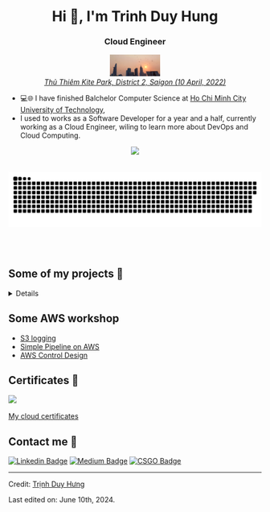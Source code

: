 <h1 align="center">Hi 👋, I'm Trinh Duy Hung</h1>
<h3 align="center">Cloud Engineer</h3>

<p align="center">
  <img src="./Pictures/twilight.jpg" style="max-width: 100px;">
  <br/>
  <a href="https://www.google.com/maps/place/B%C3%A3i+Th%E1%BA%A3+Di%E1%BB%81u+Chill/@10.781835,106.7159303,16.61z/data=!4m6!3m5!1s0x31752fe434c860fb:0xf79bc7de9b7e629e!8m2!3d10.7778693!4d106.7161284!16s%2Fg%2F11shwb37bq" target="_blank"><i>Thủ Thiêm Kite Park, District 2, Saigon (10 April, 2022)</i></a>
</p>
  


- 💻🌐 I have finished Balchelor Computer Science at [Ho Chi Minh City University of Technology](https://www.google.com/search?q=Ho+Chi+Minh+City+University+of+Technology),
- I used to works as a Software Developer for a year and a half, currently working as a Cloud Engineer, wiling to learn more about DevOps and Cloud Computing.


<p align="center">
<!--   <img src="https://hung-git-stat2.vercel.app/api?username=HUNG-rushb&show_icons=true&theme=tokyonight" /> -->
<!--  <img src="https://github.com/HUNG-rushb/hung-stat-vip/blob/master/generated/overview.svg"/> -->
  <img src="https://github-readme-streak-stats.herokuapp.com?user=HUNG-rushb&theme=react&hide_border=true&border_radius=5.5&date_format=M%20j%5B%2C%20Y%5D"/>
<!--   <img src="https://hung-streak-stat.herokuapp.com/?user=HUNG-rushb&theme=tokyonight"/> -->  
  </br>
  </br>
<!-- <img src="https://awesome-github-stats.azurewebsites.net/user-stats/HUNG-rushb?cardType=level-alternate&theme=react&preferLogin=true"/> -->
<!--   <img src="https://github-readme-stats.vercel.app/api/top-langs/?username=HUNG-rushb&theme=tokyonight&layout=compact&langs_count=10" /> -->
<!--   <img src="https://hung-git-stat2.vercel.app/api/top-langs/?username=HUNG-rushb&theme=tokyonight&layout=compact&langs_count=10" /> -->
<!--  <img src="https://github.com/HUNG-rushb/hung-stat-vip/blob/master/generated/languages.svg"/> -->
<!-- <img src="https://github-profile-trophy.vercel.app/?username=HUNG-rushb&theme=discord&row=2&column=4" /> -->
<!--   <img src="https://github-profile-trophy.vercel.app/?username=HUNG-rushb&theme=tokyonight&rank=SECRET,S,AA,A&row=2&column=3" /> -->
<!--   <img src="https://activity-graph.herokuapp.com/graph?username=HUNG-rushb&theme=react-dark" /> -->
<!--   <img src="https://activity-graph.herokuapp.com/graph?username=HUNG-rushb&bg_color=1F222E&color=F8D866&line=F85D7F&point=FFFFFF" /> -->

  ![Grid-Snake](https://github.com/HUNG-rushb/HUNG-rushb/blob/main/dist/grid-snake.svg)

  </br>
  </br>

  <!-- <a href="https://github.com/ashutosh00710/github-readme-activity-graph"><img alt="HUNG-rushb's Activity Graph" src="https://github-readme-activity-graph.vercel.app/graph/?username=HUNG-rushb&bg_color=1F222E&color=F8D866&line=F85D7F&point=FFFFFF&hide_border=true" /></a> -->
</p>



## Some of my projects 📁
<details>
- <img src="https://raw.githubusercontent.com/devicons/devicon/master/icons/javascript/javascript-original.svg"  width="20" height="20"/> [Mapty App from JS Course (deploy with Netlify)](https://java-script-learning.vercel.app/)
- <img src="https://raw.githubusercontent.com/devicons/devicon/master/icons/javascript/javascript-original.svg"  width="20" height="20"/> [Forkify App from JS Course (deploy with Netlify)](https://cool-souffle-b27fbd.netlify.app/)
- <img src="https://play-lh.googleusercontent.com/PqQTAYAzJII7d8VJbHSp3HVbKdmCl0iVSLZ1uzuvNPX5bJnrhWE9tAz_XQuEvGULg50"  width="25" height="25"/> [Game 2048 (JavaScript, Just for fun)](https://glittery-sundae-df68ef.netlify.app/)
- <img src="https://raw.githubusercontent.com/devicons/devicon/master/icons/vuejs/vuejs-original-wordmark.svg"  width="20" height="20"/> [Nhà hàng Món Việt (Đồ án năm 3)](https://sparkly-piroshki-7d4c5d.netlify.app)
- <img src="https://raw.githubusercontent.com/devicons/devicon/master/icons/react/react-original-wordmark.svg"  width="20" height="20"/> [Ứng dụng Smart Home (React Native, Đồ án năm 3)](https://expo.dev/@hung.trinhrushbcyka/smart-home?serviceType=classic&distribution=expo-go)
</details>  

## Some AWS workshop
- [S3 logging](https://hung-rushb.github.io/Workshop-1/)
- [Simple Pipeline on AWS](https://hung-rushb.github.io/FCJ-Workshop-2/)
- [AWS Control Design](https://hung-rushb.github.io/AWS-Control-Design-Workshop/)




## Certificates 📜
[![](https://skillicons.dev/icons?i=aws,azure&perline=3)](https://www.credly.com/users/duy-hung-trinh)

[My cloud certificates](https://www.credly.com/users/tdh/badges)



## Contact me 📇

[![Linkedin Badge](https://img.shields.io/badge/LinkedIn-0077B5?style=for-the-badge&logo=linkedin&logoColor=white)](https://www.linkedin.com/in/hayden-trinh/)
[![Medium Badge](https://img.shields.io/badge/Medium-12100E?style=for-the-badge&logo=medium&logoColor=white)](https://medium.com/@tdhtp2016)
[![CSGO Badge](https://img.shields.io/badge/Counter_Strike-000000?style=for-the-badge&logo=counter-strike&logoColor=white)](https://steamcommunity.com/id/hungrushbcyka/)

<!-- 
[![HackerRank Badge](https://img.shields.io/badge/-Hackerrank-2EC866?style=for-the-badge&logo=HackerRank&logoColor=white)](https://www.hackerrank.com/tdhtp2016)
[![LeetCode Badge](https://img.shields.io/badge/-LeetCode-FFA116?style=for-the-badge&logo=LeetCode&logoColor=black)](https://leetcode.com/user0723HE/)
[![Vercel Badge](https://img.shields.io/badge/Vercel-000000?style=for-the-badge&logo=vercel&logoColor=white)](https://vercel.com/hung-rushb)
[![Expo Badge](https://img.shields.io/badge/Expo-1B1F23?style=for-the-badge&logo=expo&logoColor=white)](https://expo.dev/@hung.trinhrushbcyka)
[![YouTube Badge](https://img.shields.io/badge/YouTube-FF0000?style=for-the-badge&logo=youtube&logoColor=white)](https://www.youtube.com/channel/UCgHEoBQixaDYW8AyVeA9yoQ)
-->

------
Credit: [Trịnh Duy Hưng](https://github.com/HUNG-rushb)

Last edited on: June 10th, 2024.






